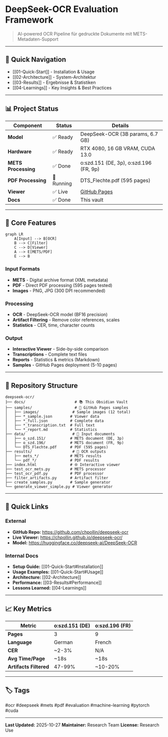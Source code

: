 # DeepSeek-OCR Evaluation Framework

> AI-powered OCR Pipeline für gedruckte Dokumente mit METS-Metadaten-Support

---

## 🚀 Quick Navigation

- [[01-Quick-Start]] - Installation & Usage
- [[02-Architecture]] - System-Architektur
- [[03-Results]] - Ergebnisse & Statistiken
- [[04-Learnings]] - Key Insights & Best Practices

---

## 📊 Project Status

| Component | Status | Details |
|-----------|--------|---------|
| **Model** | ✅ Ready | DeepSeek-OCR (3B params, 6.7 GB) |
| **Hardware** | ✅ Ready | RTX 4080, 16 GB VRAM, CUDA 13.0 |
| **METS Processing** | ✅ Done | o:szd.151 (DE, 3p), o:szd.196 (FR, 9p) |
| **PDF Processing** | 🔄 Running | DTS_Flechte.pdf (595 pages) |
| **Viewer** | ✅ Live | [GitHub Pages](https://chpollin.github.io/deepseek-ocr/) |
| **Docs** | ✅ Done | This vault |

---

## 🎯 Core Features

```mermaid
graph LR
    A[Input] --> B[OCR]
    B --> C[Filter]
    C --> D[Viewer]
    A --> E[METS/PDF]
    E --> B
```

### Input Formats
- **METS** - Digital archive format (XML metadata)
- **PDF** - Direct PDF processing (595 pages tested)
- **Images** - PNG, JPG (300 DPI recommended)

### Processing
- **OCR** - DeepSeek-OCR model (BF16 precision)
- **Artifact Filtering** - Remove color references, scales
- **Statistics** - CER, time, character counts

### Output
- **Interactive Viewer** - Side-by-side comparison
- **Transcriptions** - Complete text files
- **Reports** - Statistics & metrics (Markdown)
- **Samples** - GitHub Pages deployment (5-10 pages)

---

## 📁 Repository Structure

```
deepseek-ocr/
├── docs/                      # 📚 This Obsidian Vault
├── samples/                   # 🎨 GitHub Pages samples
│   ├── images/               # Sample images (12 total)
│   ├── *_sample.json        # Viewer data
│   ├── *_full.json          # Complete data
│   ├── *_transcription.txt  # Full text
│   └── *_report.md          # Statistics
├── data/                     # 📂 Input documents
│   ├── o_szd.151/           # METS document (DE, 3p)
│   ├── o_szd.196/           # METS document (FR, 9p)
│   └── DTS_Flechte.pdf      # PDF (595 pages)
├── results/                  # 💾 OCR outputs
│   ├── mets_*/              # METS results
│   └── pdf_*/               # PDF results
├── index.html               # 🌐 Interactive viewer
├── test_ocr_mets.py         # METS processor
├── test_ocr_pdf.py          # PDF processor
├── filter_artifacts.py      # Artifact filter
├── create_samples.py        # Sample generator
└── generate_viewer_simple.py # Viewer generator
```

---

## 🔗 Quick Links

### External
- **GitHub Repo:** https://github.com/chpollin/deepseek-ocr
- **Live Viewer:** https://chpollin.github.io/deepseek-ocr/
- **Model:** https://huggingface.co/deepseek-ai/DeepSeek-OCR

### Internal Docs
- **Setup Guide:** [[01-Quick-Start#Installation]]
- **Usage Examples:** [[01-Quick-Start#Usage]]
- **Architecture:** [[02-Architecture]]
- **Performance:** [[03-Results#Performance]]
- **Lessons Learned:** [[04-Learnings]]

---

## 📈 Key Metrics

| Metric | o:szd.151 (DE) | o:szd.196 (FR) |
|--------|----------------|----------------|
| **Pages** | 3 | 9 |
| **Language** | German | French |
| **CER** | ~2-3% | N/A |
| **Avg Time/Page** | ~18s | ~18s |
| **Artifacts Filtered** | 47-99% | ~10-20% |

---

## 🏷️ Tags

#ocr #deepseek #mets #pdf #evaluation #machine-learning #pytorch #cuda

---

**Last Updated:** 2025-10-27
**Maintainer:** Research Team
**License:** Research Use
